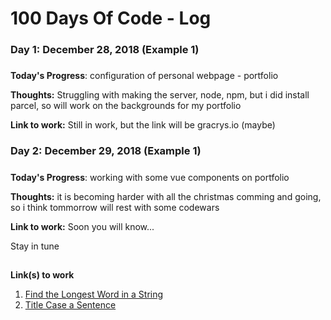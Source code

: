 # 100 Days Of Code - Log

### Day 1: December 28, 2018 (Example 1)
##### 

**Today's Progress**: configuration of personal webpage - portfolio

**Thoughts:** Struggling with making the server, node, npm, but i did install parcel, so will work on the backgrounds for my portfolio

**Link to work:** Still in work, but the link will be gracrys.io (maybe)

### Day 2: December 29, 2018 (Example 1)
##### 

**Today's Progress**: working with some vue components on portfolio

**Thoughts:** it is becoming harder with all the christmas comming and going, so i think tommorrow will rest with some codewars

**Link to work:** Soon you will know...

Stay in tune















##
**Link(s) to work**
1. [Find the Longest Word in a String](https://www.freecodecamp.com/challenges/find-the-longest-word-in-a-string)
2. [Title Case a Sentence](https://www.freecodecamp.com/challenges/title-case-a-sentence)
